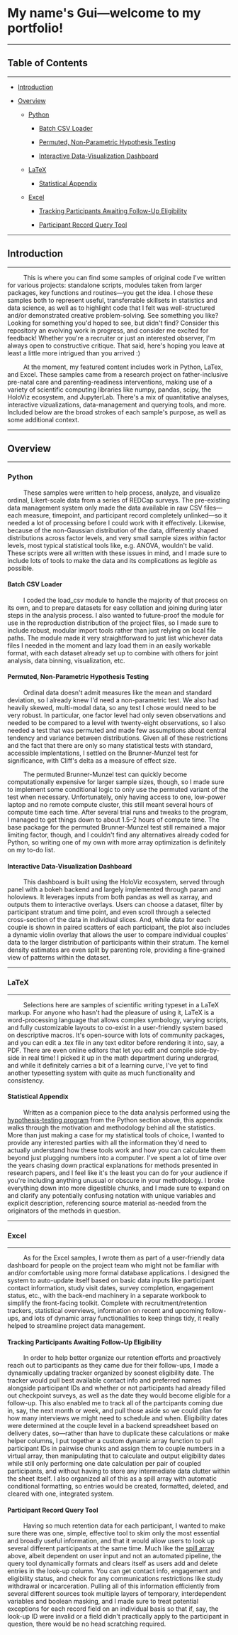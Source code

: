 # My name's Gui—welcome to my portfolio!

___

## Table of Contents

___

- [Introduction](https://github.com/galguibra#introduction)

- [Overview](https://github.com/galguibra#overview)

    - [Python](https://github.com/galguibra#python)
 
        - [Batch CSV Loader](https://github.com/galguibra#batch-csv-loader)
     
        - [Permuted, Non-Parametric Hypothesis Testing](https://github.com/galguibra#permuted-non-parametric-hypothesis-testing)
     
        - [Interactive Data-Visualization Dashboard](https://github.com/galguibra#interactive-data-visualization-dashboard)
     
    - [LaTeX](https://github.com/galguibra#latex)
 
        - [Statistical Appendix](https://github.com/galguibra#statistical-appendix)

    - [Excel](https://github.com/galguibra#excel)
 
        - [Tracking Participants Awaiting Follow-Up Eligibility](https://github.com/galguibra#tracking-participants-awaiting-follow-up-eligibility)
     
        - [Participant Record Query Tool](https://github.com/galguibra#participant-record-query-tool)

___

## Introduction

___

&emsp; &emsp; This is where you can find some samples of original code I've written for various projects: standalone scripts, modules taken from larger packages, key functions and routines—you 
get the idea. I chose these samples both to represent useful, transferrable skillsets in statistics and data science, as well as to highlight code that I felt was well-structured and/or 
demonstrated creative problem-solving. See something you like? Looking for something you'd hoped to see, but didn't find? Consider this repository an evolving work in progress, and consider me 
excited for feedback! Whether you're a recruiter or just an interested observer, I'm always open to constructive critique. That said, here's hoping you leave at least a little more intrigued 
than you arrived :)

&emsp; &emsp; At the moment, my featured content includes work in Python, LaTex, and Excel. These samples came from a research project on father-inclusive pre-natal care and parenting-readiness 
interventions, making use of a variety of scientific computing libraries like numpy, pandas, scipy, the HoloViz ecosystem, and JupyterLab. There's a mix of quantitative analyses, interactive 
vizualizations, data-management and querying tools, and more. Included below are the broad strokes of each sample's purpose, as well as some additional context.

___

## Overview

___

### Python

&emsp; &emsp; These samples were written to help process, analyze, and visualize ordinal, Likert-scale data from a series of REDCap surveys. The pre-existing data management system only made the 
data available in raw CSV files—each measure, timepoint, and participant record completely unlinked—so it needed a lot of processing before I could work with it effectively. Likewise, because of 
the non-Gaussian distribution of the data, differently shaped distributions across factor levels, and very small sample sizes *within* factor levels, most typical statistical tools like, e.g. 
ANOVA, wouldn't be valid. These scripts were all written with these issues in mind, and I made sure to include lots of tools to make the data and its complications as legible as possible.



#### Batch CSV Loader

&emsp; &emsp; I coded the load_csv module to handle the majority of that process on its own, and to prepare datasets for easy collation and joining during later steps in the analysis process. I 
also wanted to future-proof the module for use in the reproduction distribution of the project files, so I made sure to include robust, modular import tools rather than just relying on local 
file paths. The module made it very straightforward to just list whichever data files I needed in the moment and lazy load them in an easily workable format, with each dataset already set up to 
combine with others for joint analysis, data binning, visualization, etc.


#### Permuted, Non-Parametric Hypothesis Testing

&emsp; &emsp; Ordinal data doesn't admit measures like the mean and standard deviation, so I already knew I'd need a non-parametric test. We also had heavily skewed, multi-modal data, so any 
test I chose would need to be very robust. In particular, one factor level had only seven observations and needed to be compared to a level with twenty-eight observations, so I also needed a 
test that was permuted and made few assumptions about central tendency and variance between distributions. Given all of these restrictions and the fact that there are only so many statistical 
tests with standard, accessible implentations, I settled on the Brunner-Munzel test for significance, with Cliff's delta as a measure of effect size. 

&emsp; &emsp; The permuted Brunner-Munzel test can quickly become computationally expensive for larger sample sizes, though, so I made sure to implement some conditional logic to only use the 
permuted variant of the test when necessary. Unfortunately, only having access to one, low-power laptop and no remote compute cluster, this still meant several hours of compute time each time. 
After several trial runs and tweaks to the program, I managed to get things down to about 1.5–2 hours of compute time. The base package for the permuted Brunner-Munzel test still remained a 
major limiting factor, though, and I couldn't find any alternatives already coded for Python, so writing one of my own with more array optimization is definitely on my to-do list.


#### Interactive Data-Visualization Dashboard

&emsp; &emsp; This dashboard is built using the HoloViz ecosystem, served through panel with a bokeh backend and largely implemented through param and holoviews. It leverages inputs from both pandas as well as
xarray, and outputs them to interactive overlays. Users can choose a dataset, filter by participant stratum and time point, and even scroll through a selected cross-section of the data in individual slices.
And, while data for each couple is shown in paired scatters of each participant, the plot also includes a dynamic violin overlay that allows the user to compare individual couples' data to the larger distribution
of participants within their stratum. The kernel density estimates are even split by parenting role, providing a fine-grained view of patterns within the dataset.

___

### LaTeX

___

&emsp; &emsp; Selections here are samples of scientific writing typeset in a LaTeX markup. For anyone who hasn't had the pleasure of using it, LaTeX is a word-processing language that allows
complex symbology, varying scripts, and fully customizable layouts to co-exist in a user-friendly system based on descriptive macros. It's open-source with lots of community packages, and you can edit
a .tex file in any text editor before rendering it into, say, a PDF. There are even online editors that let you edit and compile side-by-side in real time! I picked it up in the math department during undergrad,
and while it definitely carries a bit of a learning curve, I've yet to find another typesetting system with quite as much functionality and consistency.



#### Statistical Appendix

&emsp; &emsp; Written as a companion piece to the data analysis performed using the [hypothesis-testing program](https://github.com/galguibra/galguibra/galguibra#permuted-non-parametric-hypothesis-testing)
from the Python section above, this appendix walks through the motivation and methodology behind all the statistics. More than just making a case for my statistical tools of choice, I wanted to provide any interested parties
with all the information they'd need to actually understand how these tools work and how you can calculate them beyond just plugging numbers into a computer. I've spent a lot of time over the years chasing down
practical explanations for methods presented in research papers, and I feel like it's the least you can do for your audience if you're including anything unusual or obscure in your methodology. I broke everything
down into more digestible chunks, and I made sure to expand on and clarify any potentially confusing notation with unique variables and explicit description, referencing source material as-needed from the originators
of the methods in question.

___

### Excel

___

&emsp; &emsp; As for the Excel samples, I wrote them as part of a user-friendly data dashboard for people on the project team who might not be familiar with and/or comfortable using more formal 
database applications. I designed the system to auto-update itself based on basic data inputs like participant contact information, study visit dates, survey completion, engagement status, etc., 
with the back-end machinery in a separate workbook to simplify the front-facing toolkit. Complete with recruitment/retention trackers, statistical overviews, information on recent and upcoming 
follow-ups, and lots of dynamic array functionalities to keep things tidy, it really helped to streamline project data management.



#### Tracking Participants Awaiting Follow-Up Eligibility

&emsp; &emsp; In order to help better organize our retention efforts and proactively reach out to participants as they came due for their follow-ups, I made a dynamically updating tracker organized by soonest
eligibility date. The tracker would pull best available contact info and preferred names alongside participant IDs and whether or not participants had already filled out checkpoint surveys, as well as the date
they would become eligible for a follow-up. This also enabled me to track all of the partcipants coming due in, say, the next month or week, and pull those aside so we could plan for how many interviews we might
need to schedule and when. Eligibility dates were determined at the couple level in a backend spreadsheet based on delivery dates, so—rather than have to duplicate these calculations or make helper columns, I
put together a custom dynamic array function to pull participant IDs in pairwise chunks and assign them to couple numbers in a virtual array, then manipulating that to calculate and output eligibility dates
while still only performing one date calculation per pair of coupled participants, and without having to store any intermediate data clutter within the sheet itself. I also organized all of this as a spill array
with automatic conditional formatting, so entries would be created, formatted, deleted, and cleared with one, integrated system.


#### Participant Record Query Tool

&emsp; &emsp; Having so much retention data for each participant, I wanted to make sure there was one, simple, effective tool to skim only the most essential and broadly useful information, and that it would allow
users to look up several different participants at the same time. Much like the [spill array](https://github.com/galguibra/galguibra/galguibra#tracking-participants-awaiting-follow-up-eligibility) above,
albeit dependent on user input and not an automated pipeline, the query tool dynamically formats and clears itself as users add and delete entries in the look-up column. You can get contact info, engagement and
eligibility status, and check for any communications restrictions like study withdrawal or incarceration. Pulling all of this information efficiently from several different sources took multiple layers of temporary,
interdependent variables and boolean masking, and I made sure to treat potential exceptions for each record field on an individual basis so that if, say, the look-up ID were invalid or a field didn't practically
apply to the participant in question, there would be no head scratching required.
